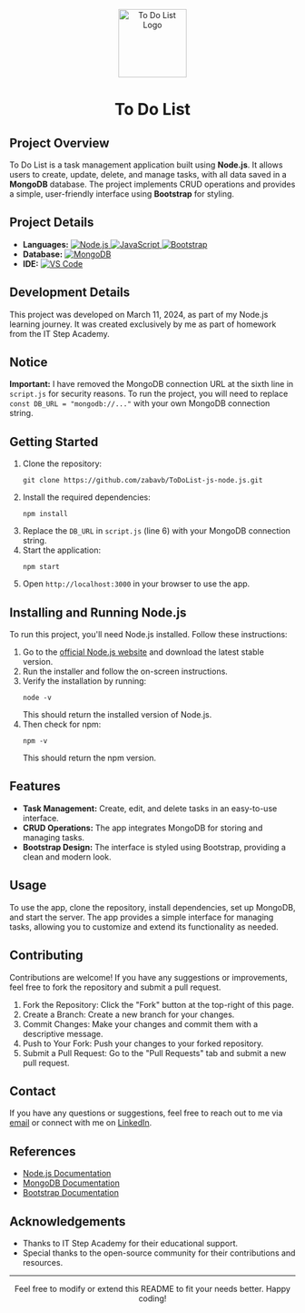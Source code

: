<p align="center">
  <img src="https://img.icons8.com/fluency/100/node-js.png" alt="To Do List Logo" width="120" height="120">
</p>

<h1 align="center">To Do List</h1>

<h2>Project Overview</h2>
<p>To Do List is a task management application built using <strong>Node.js</strong>. It allows users to create, update, delete, and manage tasks, with all data saved in a <strong>MongoDB</strong> database. The project implements CRUD operations and provides a simple, user-friendly interface using <strong>Bootstrap</strong> for styling.</p>

<h2>Project Details</h2>
<ul>
  <li><strong>Languages:</strong> 
    <a href="https://nodejs.org/en/docs/" target="_blank">
      <img src="https://img.shields.io/badge/Node.js-339933?style=flat&logo=node.js&logoColor=white" alt="Node.js">
    </a>
    <a href="https://developer.mozilla.org/en-US/docs/Web/JavaScript" target="_blank">
      <img src="https://img.shields.io/badge/JavaScript-F7DF1E?style=flat&logo=javascript&logoColor=white" alt="JavaScript">
    </a>
    <a href="https://getbootstrap.com/" target="_blank">
      <img src="https://img.shields.io/badge/Bootstrap-563D7C?style=flat&logo=bootstrap&logoColor=white" alt="Bootstrap">
    </a>
  </li>
  <li><strong>Database:</strong> 
    <a href="https://www.mongodb.com/" target="_blank">
      <img src="https://img.shields.io/badge/MongoDB-47A248?style=flat&logo=mongodb&logoColor=white" alt="MongoDB">
    </a>
  </li>
  <li><strong>IDE:</strong> 
    <a href="https://code.visualstudio.com/" target="_blank">
      <img src="https://img.shields.io/badge/VS%20Code-007ACC?style=flat&logo=visual-studio-code&logoColor=white" alt="VS Code">
    </a>
  </li>
</ul>

<h2>Development Details</h2>
<p>This project was developed on March 11, 2024, as part of my Node.js learning journey. It was created exclusively by me as part of homework from the IT Step Academy.</p>

<h2>Notice</h2>
<p><strong>Important:</strong> I have removed the MongoDB connection URL at the sixth line in <code>script.js</code> for security reasons. To run the project, you will need to replace <code>const DB_URL = "mongodb://..."</code> with your own MongoDB connection string.</p>

<h2>Getting Started</h2>
<ol>
  <li>Clone the repository:
    <pre><code>git clone https://github.com/zabavb/ToDoList-js-node.js.git</code></pre>
  </li>
  <li>Install the required dependencies:
    <pre><code>npm install</code></pre>
  </li>
  <li>Replace the <code>DB_URL</code> in <code>script.js</code> (line 6) with your MongoDB connection string.</li>
  <li>Start the application:
    <pre><code>npm start</code></pre>
  </li>
  <li>Open <code>http://localhost:3000</code> in your browser to use the app.</li>
</ol>

<h2>Installing and Running Node.js</h2>
<p>To run this project, you'll need Node.js installed. Follow these instructions:</p>
<ol>
  <li>Go to the <a href="https://nodejs.org/" target="_blank">official Node.js website</a> and download the latest stable version.</li>
  <li>Run the installer and follow the on-screen instructions.</li>
  <li>Verify the installation by running:
    <pre><code>node -v</code></pre>
    This should return the installed version of Node.js.
  </li>
  <li>Then check for npm:
    <pre><code>npm -v</code></pre>
    This should return the npm version.</li>
</ol>

<h2>Features</h2>
<ul>
  <li><strong>Task Management:</strong> Create, edit, and delete tasks in an easy-to-use interface.</li>
  <li><strong>CRUD Operations:</strong> The app integrates MongoDB for storing and managing tasks.</li>
  <li><strong>Bootstrap Design:</strong> The interface is styled using Bootstrap, providing a clean and modern look.</li>
</ul>

<h2>Usage</h2>
<p>To use the app, clone the repository, install dependencies, set up MongoDB, and start the server. The app provides a simple interface for managing tasks, allowing you to customize and extend its functionality as needed.</p>

<h2>Contributing</h2>
<p>Contributions are welcome! If you have any suggestions or improvements, feel free to fork the repository and submit a pull request.</p>
<ol>
  <li>Fork the Repository: Click the "Fork" button at the top-right of this page.</li>
  <li>Create a Branch: Create a new branch for your changes.</li>
  <li>Commit Changes: Make your changes and commit them with a descriptive message.</li>
  <li>Push to Your Fork: Push your changes to your forked repository.</li>
  <li>Submit a Pull Request: Go to the "Pull Requests" tab and submit a new pull request.</li>
</ol>

<h2>Contact</h2>
<p>If you have any questions or suggestions, feel free to reach out to me via <a href="mailto:bilonizkavik@agmail.com">email</a> or connect with me on <a href="https://www.linkedin.com/in/viktor-bilonizhka" target="_blank">LinkedIn</a>.</p>

<h2>References</h2>
<ul>
  <li><a href="https://nodejs.org/en/docs/" target="_blank">Node.js Documentation</a></li>
  <li><a href="https://www.mongodb.com/docs/" target="_blank">MongoDB Documentation</a></li>
  <li><a href="https://getbootstrap.com/" target="_blank">Bootstrap Documentation</a></li>
</ul>

<h2>Acknowledgements</h2>
<ul>
  <li>Thanks to IT Step Academy for their educational support.</li>
  <li>Special thanks to the open-source community for their contributions and resources.</li>
</ul>

<hr>

<p align="center">Feel free to modify or extend this README to fit your needs better. Happy coding!</p>
